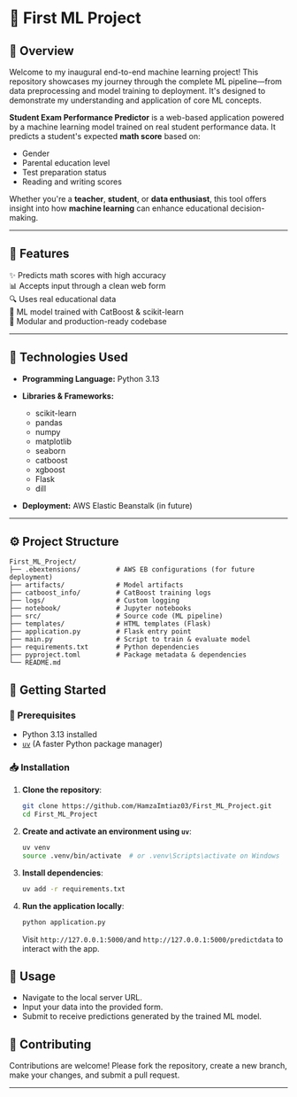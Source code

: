 
# 🧠 First ML Project

## 📌 Overview

Welcome to my inaugural end-to-end machine learning project! This repository showcases my journey through the complete ML pipeline—from data preprocessing and model training to deployment. It's designed to demonstrate my understanding and application of core ML concepts.


**Student Exam Performance Predictor** is a web-based application powered by a machine learning model trained on real student performance data. It predicts a student's expected **math score** based on:

- Gender
- Parental education level
- Test preparation status
- Reading and writing scores

Whether you're a **teacher**, **student**, or **data enthusiast**, this tool offers insight into how **machine learning** can enhance educational decision-making.

---

## 🧠 Features

✨ Predicts math scores with high accuracy  
📊 Accepts input through a clean web form  
🔍 Uses real educational data  
🧩 ML model trained with CatBoost & scikit-learn  
📁 Modular and production-ready codebase

---

## 🔧 Technologies Used

* **Programming Language:** Python 3.13
* **Libraries & Frameworks:**

  * scikit-learn
  * pandas
  * numpy
  * matplotlib
  * seaborn
  * catboost
  * xgboost
  * Flask
  * dill
* **Deployment:** AWS Elastic Beanstalk (in future)

---

## ⚙️ Project Structure

```
First_ML_Project/
├── .ebextensions/         # AWS EB configurations (for future deployment)
├── artifacts/             # Model artifacts
├── catboost_info/         # CatBoost training logs
├── logs/                  # Custom logging
├── notebook/              # Jupyter notebooks
├── src/                   # Source code (ML pipeline)
├── templates/             # HTML templates (Flask)
├── application.py         # Flask entry point
├── main.py                # Script to train & evaluate model
├── requirements.txt       # Python dependencies
├── pyproject.toml         # Package metadata & dependencies
└── README.md

```  
## 🚀 Getting Started

### 🔧 Prerequisites

* Python 3.13 installed
* [`uv`](https://github.com/astral-sh/uv) (A faster Python package manager)

### 📥 Installation

1. **Clone the repository**:

   ```bash
   git clone https://github.com/HamzaImtiaz03/First_ML_Project.git
   cd First_ML_Project
   ```

2. **Create and activate an environment using `uv`**:

   ```bash
   uv venv
   source .venv/bin/activate  # or .venv\Scripts\activate on Windows
   ```

3. **Install dependencies**:

   ```bash
   uv add -r requirements.txt
   ```

4. **Run the application locally**:

   ```bash
   python application.py
   ```

   Visit `http://127.0.0.1:5000/`and `http://127.0.0.1:5000/predictdata` to interact with the app.

## 🧪 Usage

* Navigate to the local server URL.
* Input your data into the provided form.
* Submit to receive predictions generated by the trained ML model.


## 🤝 Contributing

Contributions are welcome! Please fork the repository, create a new branch, make your changes, and submit a pull request.



---

